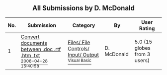 ﻿<div align="center">

## All Submissions by D\. McDonald

</div>

No.  | Submission | Category | By   | User Rating
---- | ---------- | -------- | ---- | -----------
1 | [Convert documents between \.doc \.rtf \.htm \.txt<br /><sup>2008-04-28 15:40:58</sup>](https://github.com/Planet-Source-Code/d-mcdonald-convert-documents-between-doc-rtf-htm-txt__1-70474) | [Files/ File Controls/ Input/ Output<br /><sup>Visual Basic</sup>](../ByCategory/files-file-controls-input-output__1-3.md) | D\. McDonald | 5.0 (15 globes from 3 users)
